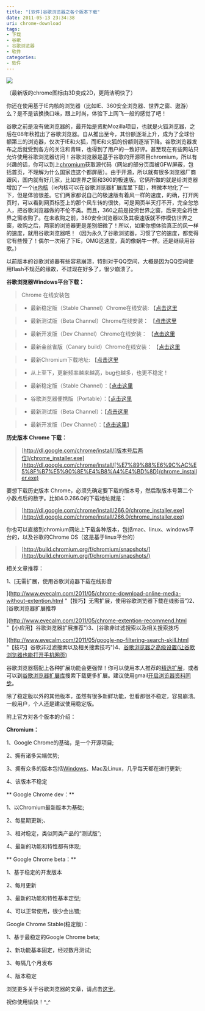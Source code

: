 ```yaml
---
title: "[软件]谷歌浏览器之各个版本下载"
date: 2011-05-13 23:34:38
uri: chrome-download
tags: 
- 下载
- 谷歌
- 谷歌浏览器
- 软件
categories: 
- 软件
---
```


![](https://yqmfyg.bn1.livefilestore.com/y2pG9K0seZ-SKS1lmO5W6I49-bqtdlq-8zXqu2yWSM5roQI5WJUDFsVtrq3PBfEfyqk9yqvIyGAViA5sTAo6sGiqGcDMOmznqsc1bq30TygpHU/chromedownload.JPEG?psid=1)

（最新版的chrome图标由3D变成2D，更简洁明快了）

你还在使用基于IE内核的浏览器（比如IE、360安全浏览器、世界之窗、遨游）么？是不是该换换口味，跟上时尚，体验下上网飞一般的感觉了吧！

谷歌之前是没有做浏览器的，最开始是资助Mozilla项目，也就是火狐浏览器，之后在08年秋推出了谷歌浏览器。自从推出至今，其份额逐渐上升，成为了全球份额第三的浏览器，仅次于IE和火狐，而IE和火狐的份额则逐渐下降。谷歌浏览器发布之后就受到各方的关注和青睐，也得到了用户的一致好评。甚至现在有些网站只允许使用谷歌浏览器访问！谷歌浏览器是基于谷歌的开源项目chromium，所以有兴趣的话，你可以到上[chromium](http://www.chromium.org "chromium")获取源代码（网站的部分页面被GFW屏蔽，包括首页，不理解为什么国家连这个都屏蔽）。由于开源，所以就有很多浏览器厂商跟风，国内就有好几家，比如世界之窗和360的极速版。它俩所做的就是给浏览器增加了一个[ie内核](https://chrome.google.com/webstore/detail/hehijbfgiekmjfkfjpbkbammjbdenadd?hl=zh-CN "IE Table")（ie内核可以在谷歌浏览器扩展库里下载），稍微本地化了一下，但是体验很差。它们两家都说自己的极速版有着风一样的速度，的确，打开网页时，可以看到网页标签上的那个风车转的很快，可是网页半天打不开，完全忽悠人，把谷歌浏览器做的不伦不类。而且，360之前是投资世界之窗，后来完全将世界之窗收购了。在未收购之前，360安全浏览器以及其极速版就不停模仿世界之窗，收购之后，两家的浏览器更是差别细微了！所以，如果你想体验真正的风一样的速度，就用谷歌浏览器吧！（因为永久了谷歌浏览器，习惯了它的速度，都觉得它有些慢了！偶尔一次用了下IE，OMG这速度，真的像蜗牛一样。还是继续用谷歌。）

以前版本的谷歌浏览器有些容易崩溃，特别对于QQ空间，大概是因为QQ空间使用flash不规范的缘故，不过现在好多了，很少崩溃了。



**谷歌浏览器Windows平台下载：** 

> Chrome 在线安装包>

>

> *   最新稳定版（Stable Channel）Chrome在线安装: 【[点击这里](http://www.google.com/chrome/eula.html?hl=zh-CN)

> *   最新测试版（Beta Channel）Chrome在线安装： 【[点击这里](http://www.google.com/chrome/eula.html?hl=zh-CN&amp;extra=betachannel)

> *   最新开发版（Dev Channel）Chrome在线安装： 【[点击这里](http://www.google.com/chrome/eula.html?hl=zh-CN&amp;extra=devchannel)

> *   最新金丝雀版（Canary build）Chrome在线安装： 【[点击这里](http://tools.google.com/dlpage/chromesxs/eula.html?hl=zh-CN)

> *   最新Chromium下载地址: 【[点击这里](http://build.chromium.org/buildbot/snapshots/chromium-rel-xp/?O=D)

> *   从上至下，更新频率越来越高，bug也越多，也更不稳定！>

>

> *   最新稳定版（Stable Channel）：【[点击这里](http://www.google.com/chrome/eula.html?hl=zh-CN&amp;standalone=1)

> *   谷歌浏览器便携版（Portable）：【[点击这里](http://portableapps.com/apps/internet/google_chrome_portable "非官方")

> *   最新测试版（Beta Channel）：【[点击这里](http://www.google.com/chrome/eula.html?hl=zh-CN&amp;standalone=1&amp;extra=betachannel)

> *   最新开发版（Dev Channel）：【[点击这里](http://www.google.com/chrome/eula.html?hl=zh-CN&amp;standalone=1&amp;extra=devchannel)】





**历史版本 Chrome 下载：**

> [http://dl.google.com/chrome/install/[版本号后两位]/chrome_installer.exe](http://dl.google.com/chrome/install/[%E7%89%88%E6%9C%AC%E5%8F%B7%E5%90%8E%E4%B8%A4%E4%BD%8D]/chrome_installer.exe)

要想下载历史版本 Chrome，必须先确定要下载的版本号，然后取版本号第二个小数点后的数字。比如4.0.266.0的下载地址就是：

> [http://dl.google.com/chrome/install/266.0/chrome_installer.exe](http://dl.google.com/chrome/install/266.0/chrome_installer.exe)




你也可以直接到chromium网站上下载各种版本，包括mac、linux、windows平台的，以及谷歌的Chrome OS（这是基于linux平台的）

> [http://build.chromium.org/f/chromium/snapshots/](http://build.chromium.org/f/chromium/snapshots/)


相关文章推荐：

1、[无需扩展，使用谷歌浏览器下载在线影音

](http://www.evecalm.com/2011/05/chrome-download-online-media-without-extention.html "【技巧】无需扩展，使用谷歌浏览器下载在线影音")2、[谷歌浏览器扩展推荐

](http://www.evecalm.com/2011/05/chrome-extention-recommend.html "【小应用】谷歌浏览器扩展推荐")3、[谷歌非过滤搜索以及相关搜索技巧

](http://www.evecalm.com/2011/05/google-no-filtering-search-skill.html "【技巧】谷歌非过滤搜索以及相关搜索技巧")4、[谷歌浏览器之高级设置(让谷歌浏览器也能打开手机网页)](http://www.evecalm.com/2011/05/chrome-advanced-settings.html "【技巧】谷歌浏览器之高级设置(让谷歌浏览器也能打开手机网页)")

谷歌浏览器搭配上各种扩展功能会更强悍！你可以使用本人推荐的[精选扩展](http://www.evecalm.com/2011/05/chrome-extention-recommend.html "精选扩展")，或者可以到[谷歌浏览器扩展库](https://chrome.google.com/webstore?hl=zh-CN&amp;category=ext "谷歌浏览器扩展库")搜索下载更多扩展。建议使用gmail[开启浏览器资料同步](http://www.evecalm.com/2011/05/chrome-advanced-settings.html "资料同步")。

除了稳定版以外的其他版本，虽然有很多新鲜功能，但看那很不稳定，容易崩溃。一般用户，个人还是建议使用稳定版。

附上官方对各个版本的介绍：[ ](http://www.evecalm.com/2011/05/chrome-download-online-media-without-extention.html "【技巧】无需扩展，使用谷歌浏览器下载在线影音")



**Chromium：**

1、Google Chrome的基础，是一个开源项目;

2、拥有诸多尖端优势;

3、拥有众多的版本包括[Windows](http://it.com.cn/edu/systeminfo/)、Mac及Linux，几乎每天都在进行更新;

4、该版本不稳定

** Google Chrome dev：**

1、以Chromium最新版本为基础;

2、每星期更新;、

3、相对稳定，类似同类产品的“测试版”;

4、最新的功能和特性都有体现;

** Google Chrome beta：**

1、基于稳定的开发版本

2、每月更新

3、最新的功能和特性基本定型;

4、可以正常使用，很少会出错;

Google Chrome Stable(稳定版)：

1、基于最稳定的Google Chrome beta;

2、新功能基本固定，经过数月测试;

3、每隔几个月发布

4、版本稳定

浏览更多关于谷歌浏览器的文章，请点击[这里](http://www.evecalm.com/tag/chrome "谷歌浏览器")。



祝你使用愉快！^_^
